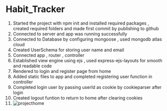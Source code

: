 # Habit_Tracker
1) Started the project with npm init and installed required packages , created required folders and made first commit by publishing to github
2) Connected to server and app was running successfully
3) Connected to Database by configuring mongoose , used mongodb atlas cloud
4) Created UserSchema for storing user name and email 
5) Connected app , router , controller 
6) Established view engine using ejs , used express-ejs-layouts for smooth and readable code
7) Rendered to login and register page from home
8) Added static files to app and completed registering user function in controller
9) Completed login user by passing userId as cookie by cookieparser after login
10) Created logout funtion to return to home after clearing cookies
11) ![projecthome](https://github.com/Manohar7730/Habit_Tracker/assets/120391462/4b2fa77b-8ac8-4d74-8ffe-06f31060e576)
